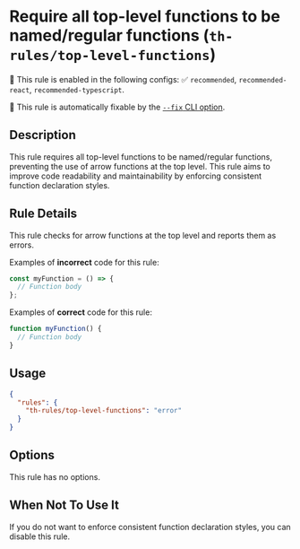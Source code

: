 # Require all top-level functions to be named/regular functions (`th-rules/top-level-functions`)

💼 This rule is enabled in the following configs: ✅ `recommended`, `recommended-react`, `recommended-typescript`.

🔧 This rule is automatically fixable by the [`--fix` CLI option](https://eslint.org/docs/latest/user-guide/command-line-interface#--fix).

<!-- end auto-generated rule header -->

## Description

This rule requires all top-level functions to be named/regular functions, preventing the use of arrow functions at the top level. This rule aims to improve code readability and maintainability by enforcing consistent function declaration styles.

## Rule Details

This rule checks for arrow functions at the top level and reports them as errors.

Examples of **incorrect** code for this rule:

```js
const myFunction = () => {
  // Function body
};
```

Examples of **correct** code for this rule:

```js
function myFunction() {
  // Function body
}
```

## Usage

```json
{
  "rules": {
    "th-rules/top-level-functions": "error"
  }
}
```

## Options

This rule has no options.

## When Not To Use It

If you do not want to enforce consistent function declaration styles, you can disable this rule.
